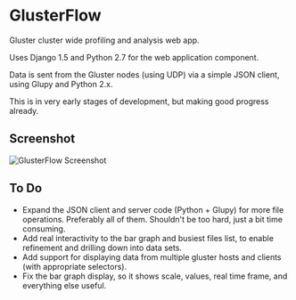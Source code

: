 GlusterFlow
===========

Gluster cluster wide profiling and analysis web app.

Uses Django 1.5 and Python 2.7 for the web application component.

Data is sent from the Gluster nodes (using UDP) via a simple JSON client, using Glupy and Python 2.x.

This is in very early stages of development, but making good progress already.


Screenshot
----------

![GlusterFlow Screenshot](https://github.com/justinclift/glusterflow/raw/master/ui/static/ui/screenshots/glusterflow_screenshot_0.0.1.png "GlusterFlow Screenshot")


To Do
-----

* Expand the JSON client and server code (Python + Glupy) for more file operations.  Preferably all of them.  Shouldn't be too hard, just a bit time consuming.
* Add real interactivity to the bar graph and busiest files list, to enable refinement and drilling down into data sets.
* Add support for displaying data from multiple gluster hosts and clients (with appropriate selectors).
* Fix the bar graph display, so it shows scale, values, real time frame, and everything else useful.
